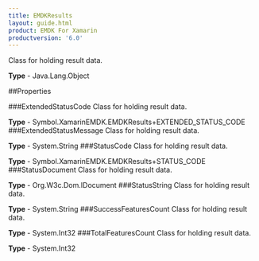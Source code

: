 ```yaml
---
title: EMDKResults
layout: guide.html
product: EMDK For Xamarin 
productversion: '6.0' 
---
```

Class for holding result data.

**Type** - Java.Lang.Object

##Properties

###ExtendedStatusCode
Class for holding result data.

**Type** - Symbol.XamarinEMDK.EMDKResults+EXTENDED_STATUS_CODE
###ExtendedStatusMessage
Class for holding result data.

**Type** - System.String
###StatusCode
Class for holding result data.

**Type** - Symbol.XamarinEMDK.EMDKResults+STATUS_CODE
###StatusDocument
Class for holding result data.

**Type** - Org.W3c.Dom.IDocument
###StatusString
Class for holding result data.

**Type** - System.String
###SuccessFeaturesCount
Class for holding result data.

**Type** - System.Int32
###TotalFeaturesCount
Class for holding result data.

**Type** - System.Int32
